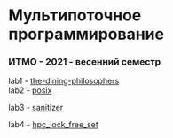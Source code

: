 # Мультипоточное программирование
### ИТМО - 2021 - весенний семестр

lab1 - [the-dining-philosophers](https://github.com/DamirJann/multi-threaded_programming/tree/lab1)  
lab2 - [posix](https://github.com/DamirJann/multi-threaded_programming/tree/lab2)

lab3 - [sanitizer](https://github.com/DamirJann/multi-threaded_programming/tree/lab3)

lab4 - [hpc_lock_free_set](https://github.com/DamirJann/multi-threaded_programming/tree/lab4)
